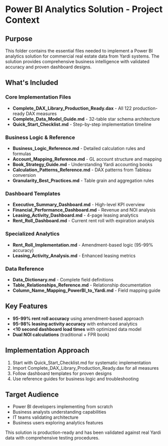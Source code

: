 # Power BI Analytics Solution - Project Context

## Purpose
This folder contains the essential files needed to implement a Power BI analytics solution for commercial real estate data from Yardi systems. The solution provides comprehensive business intelligence with validated accuracy and proven dashboard designs.

## What's Included

### Core Implementation Files
- **Complete_DAX_Library_Production_Ready.dax** - All 122 production-ready DAX measures
- **Complete_Data_Model_Guide.md** - 32-table star schema architecture
- **Quick_Start_Checklist.md** - Step-by-step implementation timeline

### Business Logic & Reference
- **Business_Logic_Reference.md** - Detailed calculation rules and formulas
- **Account_Mapping_Reference.md** - GL account structure and mapping
- **Book_Strategy_Guide.md** - Understanding Yardi accounting books
- **Calculation_Patterns_Reference.md** - DAX patterns from Tableau conversion
- **Granularity_Best_Practices.md** - Table grain and aggregation rules

### Dashboard Templates
- **Executive_Summary_Dashboard.md** - High-level KPI overview
- **Financial_Performance_Dashboard.md** - Revenue and NOI analysis
- **Leasing_Activity_Dashboard.md** - 4-page leasing analytics
- **Rent_Roll_Dashboard.md** - Current rent roll with expiration analysis

### Specialized Analytics
- **Rent_Roll_Implementation.md** - Amendment-based logic (95-99% accuracy)
- **Leasing_Activity_Analysis.md** - Enhanced leasing metrics

### Data Reference
- **Data_Dictionary.md** - Complete field definitions
- **Table_Relationships_Reference.md** - Relationship documentation
- **Column_Name_Mapping_PowerBI_to_Yardi.md** - Field mapping guide

## Key Features
- **95-99% rent roll accuracy** using amendment-based approach
- **95-98% leasing activity accuracy** with enhanced analytics
- **<10 second dashboard load times** with optimized data model
- **Dual NOI calculations** (traditional + FPR book)

## Implementation Approach
1. Start with Quick_Start_Checklist.md for systematic implementation
2. Import Complete_DAX_Library_Production_Ready.dax for all measures
3. Follow dashboard templates for proven designs
4. Use reference guides for business logic and troubleshooting

## Target Audience
- Power BI developers implementing from scratch
- Business analysts understanding capabilities
- IT teams validating architecture
- Business users exploring analytics features

This solution is production-ready and has been validated against real Yardi data with comprehensive testing procedures.